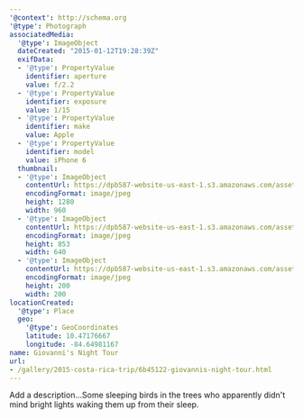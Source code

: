 ```yaml
---
'@context': http://schema.org
'@type': Photograph
associatedMedia:
  '@type': ImageObject
  dateCreated: "2015-01-12T19:28:39Z"
  exifData:
  - '@type': PropertyValue
    identifier: aperture
    value: f/2.2
  - '@type': PropertyValue
    identifier: exposure
    value: 1/15
  - '@type': PropertyValue
    identifier: make
    value: Apple
  - '@type': PropertyValue
    identifier: model
    value: iPhone 6
  thumbnail:
  - '@type': ImageObject
    contentUrl: https://dpb587-website-us-east-1.s3.amazonaws.com/asset/gallery/2015-costa-rica-trip/6b45122-giovannis-night-tour~1280.jpg
    encodingFormat: image/jpeg
    height: 1280
    width: 960
  - '@type': ImageObject
    contentUrl: https://dpb587-website-us-east-1.s3.amazonaws.com/asset/gallery/2015-costa-rica-trip/6b45122-giovannis-night-tour~640w.jpg
    encodingFormat: image/jpeg
    height: 853
    width: 640
  - '@type': ImageObject
    contentUrl: https://dpb587-website-us-east-1.s3.amazonaws.com/asset/gallery/2015-costa-rica-trip/6b45122-giovannis-night-tour~200x200.jpg
    encodingFormat: image/jpeg
    height: 200
    width: 200
locationCreated:
  '@type': Place
  geo:
    '@type': GeoCoordinates
    latitude: 10.47176667
    longitude: -84.64981167
name: Giovanni's Night Tour
url:
- /gallery/2015-costa-rica-trip/6b45122-giovannis-night-tour.html
---
```


Add a description…Some sleeping birds in the trees who apparently didn't mind bright lights waking them up from their sleep.
